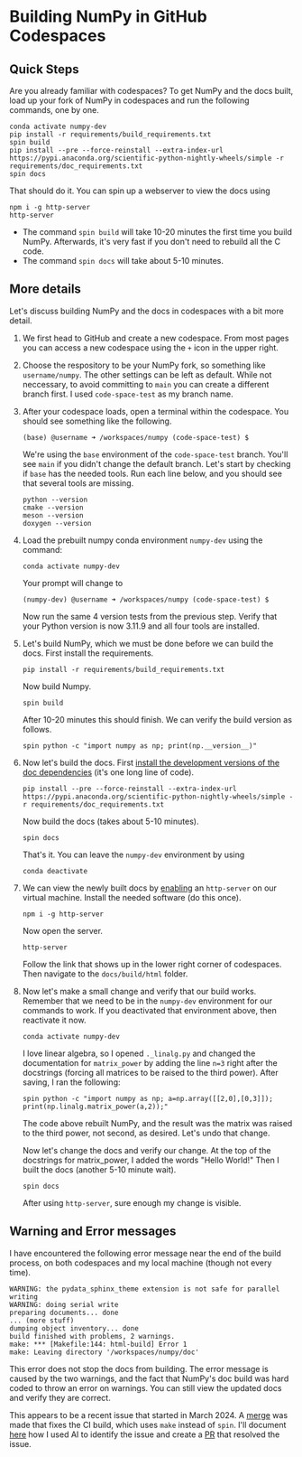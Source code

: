 # Building NumPy in GitHub Codespaces

## Quick Steps 

 Are you already familiar with codespaces? To get NumPy and the docs built, load up your fork of NumPy in codespaces and run the following commands, one by one. 

```
conda activate numpy-dev
pip install -r requirements/build_requirements.txt
spin build
pip install --pre --force-reinstall --extra-index-url https://pypi.anaconda.org/scientific-python-nightly-wheels/simple -r requirements/doc_requirements.txt
spin docs
```
That should do it. You can spin up a webserver to view the docs using 

```
npm i -g http-server
http-server
```

- The command `spin build` will take 10-20 minutes the first time you build NumPy. Afterwards, it's very fast if you don't need to rebuild all the C code. 
- The command `spin docs` will take about 5-10 minutes.  

## More details

Let's discuss building NumPy and the docs in codespaces with a bit more detail. 

1. We first head to GitHub and create a new codespace. From most pages you can access a new codespace using the `+` icon in the upper right. 

2. Choose the respository to be your NumPy fork, so something like
   `username/numpy`. The other settings can be left as default.
   While not neccessary, to avoid committing to `main` you can
   create a different branch first. I used `code-space-test` as 
   my branch name.

3. After your codespace loads, open a terminal within the codespace.
   You should see something like the following.
   ```
   (base) @username ➜ /workspaces/numpy (code-space-test) $
   ``` 
   We're using the `base` environment of the `code-space-test` branch.
   You'll see `main` if you didn't change the default branch. 
   Let's start by checking if `base` has the needed tools. Run each line
   below, and you should see that several tools are missing.
   ```
   python --version
   cmake --version
   meson --version
   doxygen --version
   ```

4. Load the prebuilt numpy conda environment `numpy-dev` using the command:

   ```
   conda activate numpy-dev
   ```

   Your prompt will change to

   ```
   (numpy-dev) @username ➜ /workspaces/numpy (code-space-test) $
   ``` 

   Now run the same 4 version tests from the previous step. Verify that your Python version is now 3.11.9 and all four tools are installed.

5. Let's build NumPy, which we must be done before we can build the docs.
   First install the requirements. 

   ```
   pip install -r requirements/build_requirements.txt
   ```

   Now build Numpy.

   ```
   spin build
   ```

   After 10-20 minutes this should finish. We can verify the build version as follows.

   ```
   spin python -c "import numpy as np; print(np.__version__)"
   ```

6. Now let's build the docs. First 
   [install the development versions of the doc dependencies](https://numpy.org/devdocs/dev/howto_build_docs.html#dependencies)
   (it's one long line of code).

   ```
   pip install --pre --force-reinstall --extra-index-url https://pypi.anaconda.org/scientific-python-nightly-wheels/simple -r requirements/doc_requirements.txt
   ```

   Now build the docs (takes about 5-10 minutes).

   ```
   spin docs
   ```

   That's it. You can leave the `numpy-dev` environment by using 

   ```
   conda deactivate
   ```

7. We can view the newly built docs by 
   [enabling](https://stackoverflow.com/questions/74452866/how-preview-a-html-file-github-codespaces) 
   an `http-server` on our virtual machine. 
   Install the needed software (do this once).

   ```
   npm i -g http-server
   ```

   Now open the server. 

   ```
   http-server
   ```

   Follow the link that shows up in the lower right corner of codespaces. Then navigate to the `docs/build/html` folder.
   
9. Now let's make a small change and verify that our build works. 
   Remember that we need to be in the `numpy-dev` environment for 
   our commands to work. If you deactivated that environment above,
   then reactivate it now. 

   ```
   conda activate numpy-dev
   ```

   I love linear algebra, so I opened `._linalg.py` and changed the
   documentation for `matrix_power` by adding the line `n=3` right
   after the docstrings (forcing all matrices to be raised to the 
   third power). After saving, I ran the following:

   ```
   spin python -c "import numpy as np; a=np.array([[2,0],[0,3]]); print(np.linalg.matrix_power(a,2));"
   ```

   The code above rebuilt NumPy, and the result was the matrix was raised
   to the third power, not second, as desired. Let's undo that change. 
 
   Now let's change the docs and verify our change. At the top of the
   docstrings for matrix_power, I added the words "Hello World!"
   Then I built the docs (another 5-10 minute wait). 

   ```
   spin docs
   ```

   After using `http-server`, sure enough my change is visible.

## Warning and Error messages

I have encountered the following error message near the end of the build process, on both codespaces and my local machine (though not every time).

```
WARNING: the pydata_sphinx_theme extension is not safe for parallel writing
WARNING: doing serial write
preparing documents... done
... (more stuff)
dumping object inventory... done
build finished with problems, 2 warnings.
make: *** [Makefile:144: html-build] Error 1
make: Leaving directory '/workspaces/numpy/doc'
```

This error does not stop the docs from building. The error message is caused by the two warnings, and the fact that NumPy's doc build was hard coded to throw an error on warnings. You can still view the updated docs and verify they are correct.

This appears to be a recent issue that started in March 2024.  A [merge](https://github.com/numpy/numpy/pull/26125) was made that fixes the CI build, which uses `make` instead of `spin`. I'll document [here](https://github.com/possee-org/genai-numpy/issues/20) how I used AI to identify the issue and create a [PR](https://github.com/numpy/numpy/pull/26478) that resolved the issue. 

